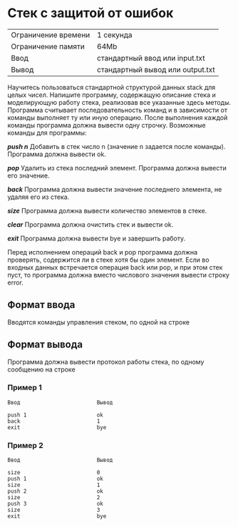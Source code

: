 # Стек с защитой от ошибок

|  |  |
| --- | --- |
| Ограничение времени | 1 секунда |
| Ограничение памяти | 64Mb |
| Ввод | стандартный ввод или input.txt |
| Вывод | стандартный вывод или output.txt |

Научитесь пользоваться стандартной структурой данных stack для целых чисел. Напишите программу, содержащую описание стека и моделирующую работу стека, реализовав все указанные здесь методы. Программа считывает последовательность команд и в зависимости от команды выполняет ту или иную операцию. После выполнения каждой команды программа должна вывести одну строчку. Возможные команды для программы:

**_push n_**
Добавить в стек число n (значение n задается после команды). Программа должна вывести ok.

**_pop_**
Удалить из стека последний элемент. Программа должна вывести его значение.

**_back_**
Программа должна вывести значение последнего элемента, не удаляя его из стека.

**_size_**
Программа должна вывести количество элементов в стеке.

**_clear_**
Программа должна очистить стек и вывести ok.

**_exit_**
Программа должна вывести bye и завершить работу.

Перед исполнением операций back и pop программа должна проверять, содержится ли в стеке хотя бы один элемент. Если во входных данных встречается операция back или pop, и при этом стек пуст, то программа должна вместо числового значения вывести строку error.
## Формат ввода
Вводятся команды управления стеком, по одной на строке
## Формат вывода
Программа должна вывести протокол работы стека, по одному сообщению на строке
### Пример 1
```
Ввод						Вывод

push 1						ok
back						1
exit						bye
```

### Пример 2
```
Ввод						Вывод

size						0
push 1						ok
size						1
push 2						ok
size						2
push 3						ok
size						3
exit						bye
```
